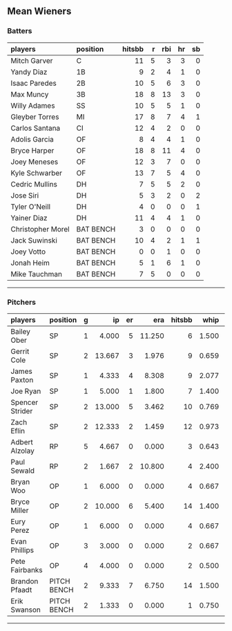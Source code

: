 ## Mean Wieners

### Batters

 
|players           |position  | hitsbb|  r| rbi| hr| sb| 
|:-----------------|:---------|------:|--:|---:|--:|--:| 
|Mitch Garver      |C         |     11|  5|   3|  3|  0| 
|Yandy Diaz        |1B        |      9|  2|   4|  1|  0| 
|Isaac Paredes     |2B        |     10|  5|   6|  3|  0| 
|Max Muncy         |3B        |     18|  8|  13|  3|  0| 
|Willy Adames      |SS        |     10|  5|   5|  1|  0| 
|Gleyber Torres    |MI        |     17|  8|   7|  4|  1| 
|Carlos Santana    |CI        |     12|  4|   2|  0|  0| 
|Adolis Garcia     |OF        |      8|  4|   4|  1|  0| 
|Bryce Harper      |OF        |     18|  8|  11|  4|  0| 
|Joey Meneses      |OF        |     12|  3|   7|  0|  0| 
|Kyle Schwarber    |OF        |     13|  7|   5|  4|  0| 
|Cedric Mullins    |DH        |      7|  5|   5|  2|  0| 
|Jose Siri         |DH        |      5|  3|   2|  0|  2| 
|Tyler O'Neill     |DH        |      4|  0|   0|  0|  1| 
|Yainer Diaz       |DH        |     11|  4|   4|  1|  0| 
|Christopher Morel |BAT BENCH |      3|  0|   0|  0|  0| 
|Jack Suwinski     |BAT BENCH |     10|  4|   2|  1|  1| 
|Joey Votto        |BAT BENCH |      0|  0|   1|  0|  0| 
|Jonah Heim        |BAT BENCH |      5|  1|   6|  1|  0| 
|Mike Tauchman     |BAT BENCH |      7|  5|   0|  0|  0| 


* * *

### Pitchers

 
|players         |position    |  g|     ip| er|    era| hitsbb|  whip| so|  w| sv| 
|:---------------|:-----------|--:|------:|--:|------:|------:|-----:|--:|--:|--:| 
|Bailey Ober     |SP          |  1|  4.000|  5| 11.250|      6| 1.500|  4|  0|  0| 
|Gerrit Cole     |SP          |  2| 13.667|  3|  1.976|      9| 0.659| 18|  2|  0| 
|James Paxton    |SP          |  1|  4.333|  4|  8.308|      9| 2.077|  4|  0|  0| 
|Joe Ryan        |SP          |  1|  5.000|  1|  1.800|      7| 1.400|  7|  0|  0| 
|Spencer Strider |SP          |  2| 13.000|  5|  3.462|     10| 0.769| 18|  2|  0| 
|Zach Eflin      |SP          |  2| 12.333|  2|  1.459|     12| 0.973| 15|  0|  0| 
|Adbert Alzolay  |RP          |  5|  4.667|  0|  0.000|      3| 0.643|  4|  1|  4| 
|Paul Sewald     |RP          |  2|  1.667|  2| 10.800|      4| 2.400|  2|  0|  1| 
|Bryan Woo       |OP          |  1|  6.000|  0|  0.000|      4| 0.667|  5|  1|  0| 
|Bryce Miller    |OP          |  2| 10.000|  6|  5.400|     14| 1.400| 11|  0|  0| 
|Eury Perez      |OP          |  1|  6.000|  0|  0.000|      4| 0.667|  7|  0|  0| 
|Evan Phillips   |OP          |  3|  3.000|  0|  0.000|      2| 0.667|  3|  0|  2| 
|Pete Fairbanks  |OP          |  4|  4.000|  0|  0.000|      2| 0.500|  8|  1|  3| 
|Brandon Pfaadt  |PITCH BENCH |  2|  9.333|  7|  6.750|     14| 1.500|  9|  1|  0| 
|Erik Swanson    |PITCH BENCH |  2|  1.333|  0|  0.000|      1| 0.750|  0|  0|  0| 


* * *


